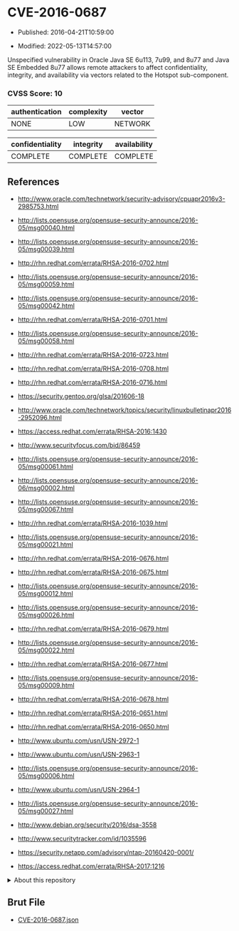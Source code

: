 # CVE-2016-0687

- Published: 2016-04-21T10:59:00

- Modified: 2022-05-13T14:57:00

Unspecified vulnerability in Oracle Java SE 6u113, 7u99, and 8u77 and Java SE Embedded 8u77 allows remote attackers to affect confidentiality, integrity, and availability via vectors related to the Hotspot sub-component.

### CVSS Score: **10**

| authentication | complexity | vector |
| --- | --- | --- |
| NONE | LOW | NETWORK |

| confidentiality | integrity | availability |
| --- | --- | --- |
| COMPLETE | COMPLETE | COMPLETE |

## References

* http://www.oracle.com/technetwork/security-advisory/cpuapr2016v3-2985753.html

* http://lists.opensuse.org/opensuse-security-announce/2016-05/msg00040.html

* http://lists.opensuse.org/opensuse-security-announce/2016-05/msg00039.html

* http://rhn.redhat.com/errata/RHSA-2016-0702.html

* http://lists.opensuse.org/opensuse-security-announce/2016-05/msg00059.html

* http://lists.opensuse.org/opensuse-security-announce/2016-05/msg00042.html

* http://rhn.redhat.com/errata/RHSA-2016-0701.html

* http://lists.opensuse.org/opensuse-security-announce/2016-05/msg00058.html

* http://rhn.redhat.com/errata/RHSA-2016-0723.html

* http://rhn.redhat.com/errata/RHSA-2016-0708.html

* http://rhn.redhat.com/errata/RHSA-2016-0716.html

* https://security.gentoo.org/glsa/201606-18

* http://www.oracle.com/technetwork/topics/security/linuxbulletinapr2016-2952096.html

* https://access.redhat.com/errata/RHSA-2016:1430

* http://www.securityfocus.com/bid/86459

* http://lists.opensuse.org/opensuse-security-announce/2016-05/msg00061.html

* http://lists.opensuse.org/opensuse-security-announce/2016-06/msg00002.html

* http://lists.opensuse.org/opensuse-security-announce/2016-05/msg00067.html

* http://rhn.redhat.com/errata/RHSA-2016-1039.html

* http://lists.opensuse.org/opensuse-security-announce/2016-05/msg00021.html

* http://rhn.redhat.com/errata/RHSA-2016-0676.html

* http://rhn.redhat.com/errata/RHSA-2016-0675.html

* http://lists.opensuse.org/opensuse-security-announce/2016-05/msg00012.html

* http://lists.opensuse.org/opensuse-security-announce/2016-05/msg00026.html

* http://rhn.redhat.com/errata/RHSA-2016-0679.html

* http://lists.opensuse.org/opensuse-security-announce/2016-05/msg00022.html

* http://rhn.redhat.com/errata/RHSA-2016-0677.html

* http://lists.opensuse.org/opensuse-security-announce/2016-05/msg00009.html

* http://rhn.redhat.com/errata/RHSA-2016-0678.html

* http://rhn.redhat.com/errata/RHSA-2016-0651.html

* http://rhn.redhat.com/errata/RHSA-2016-0650.html

* http://www.ubuntu.com/usn/USN-2972-1

* http://www.ubuntu.com/usn/USN-2963-1

* http://lists.opensuse.org/opensuse-security-announce/2016-05/msg00006.html

* http://www.ubuntu.com/usn/USN-2964-1

* http://lists.opensuse.org/opensuse-security-announce/2016-05/msg00027.html

* http://www.debian.org/security/2016/dsa-3558

* http://www.securitytracker.com/id/1035596

* https://security.netapp.com/advisory/ntap-20160420-0001/

* https://access.redhat.com/errata/RHSA-2017:1216

<details>
<summary>About this repository</summary> 

  This repository is part of the project [Live Hack CVE](https://github.com/Live-Hack-CVE). Main website can be found [www.live-hack.org](https://www.live-hack.org) 
  
  Made by [Sn0wAlice](https://github.com/Sn0wAlice) for the people that care about security and need to have a feed of the latest CVEs. Hope you enjoy it, don't forget to star the repo and follow me on [Twitter](https://twitter.com/Sn0wAlice) and [Github](https://github.com/Sn0wAlice). And that is my [personnal website](https://www.alice-snow.me/)

  - [Home Page](https://github.com/Live-Hack-CVE)
  - [Framework](https://github.com/Live-Hack-CVE/cve-framework)
  - [CVE database](https://github.com/Live-Hack-CVE/full_database)
  - [Changelog](https://github.com/Live-Hack-CVE/Changelog)
</details>

## Brut File

* [CVE-2016-0687.json](https://raw.githubusercontent.com/Live-Hack-CVE/full_database/main/cves/2016/CVE-2016-0687.json)

